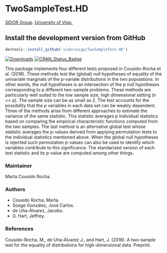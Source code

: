 # TwoSampleTest.HD

[SiDOR Group](http://sidor.uvigo.es/en/). [University of Vigo.](http://uvigo.gal/)

## Install the development version from GitHub
```r
devtools::install_github('sidoruvigo/TwoSampleTest.HD')
```
[![Downloads](http://cranlogs.r-pkg.org/badges/TwoSampleTest.HD)](https://cran.r-project.org/package=TwoSampleTest.HD)
 [![CRAN_Status_Badge](http://www.r-pkg.org/badges/version/TwoSampleTest.HD)](https://cran.r-project.org/package=TwoSampleTest.HD)

This package implements four different tests proposed in Cousido-Rocha et al. (2018). These methods test the (global) null hypotheses of equality of the univariate marginals of the p-variate distributions in the two populations. In other words, the null hypotheses is an intersection of the p null hypotheses corresponding to p different two-sample problems. These methods are particularly well suited to the low sample size, high dimensional setting (n << p). The sample size can be as small as 2. The test accounts for the possibility that the p variables in each data set can be weakly dependent. Three of the methods arise from different approaches to estimate the variance of the same statistic. This statistic averages p individual statistics based on comparing the empirical characteristic functions computed from the two samples. The last method is an alternative global test whose statistic averages the p-values derived from applying permutation tests to the individual statistics mentioned above. When the global null hypotheses is rejected such permutation p-values can also be used to identify which variables contribute to this significance. The standarized version of each test statistic and its p-value are computed among other things.

### Maintainer
Marta Cousido Rocha.

### Authors
+ Cousido Rocha, Marta.
+ Soage González, José Carlos.
+ de Uña-Álvarez, Jacobo.
+ D. Hart, Jeffrey.

### References
Cousido-Rocha, M., de Uña-Álvarez J., and Hart, J. (2018). A two-sample test for the equality of distributions for high-dimensional data. Preprint.
